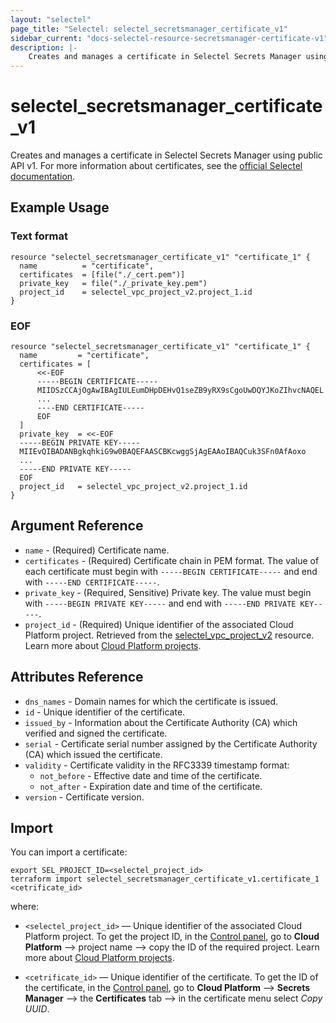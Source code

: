 ```yaml
---
layout: "selectel"
page_title: "Selectel: selectel_secretsmanager_certificate_v1"
sidebar_current: "docs-selectel-resource-secretsmanager-certificate-v1"
description: |-
    Creates and manages a certificate in Selectel Secrets Manager using public API v1.
---
```


# selectel\_secretsmanager\_certificate_v1

Creates and manages a certificate in Selectel Secrets Manager using public API v1. For more information about certificates, see the [official Selectel documentation](https://docs.selectel.ru/cloud/secrets-manager/certificates/).

## Example Usage

### Text format

```hcl
resource "selectel_secretsmanager_certificate_v1" "certificate_1" {
  name          = "certificate",
  certificates  = [file("./_cert.pem")]
  private_key   = file("./_private_key.pem")
  project_id    = selectel_vpc_project_v2.project_1.id
}
```

### EOF

```hcl
resource "selectel_secretsmanager_certificate_v1" "certificate_1" {
  name         = "certificate",
  certificates = [
      <<-EOF
      -----BEGIN CERTIFICATE-----
      MIIDSzCCAjOgAwIBAgIULEumDHpDEHvQ1seZB9yRX9sCgoUwDQYJKoZIhvcNAQEL
      ...
      ----END CERTIFICATE-----
      EOF
  ]
  private_key  = <<-EOF
  -----BEGIN PRIVATE KEY-----
  MIIEvQIBADANBgkqhkiG9w0BAQEFAASCBKcwggSjAgEAAoIBAQCuk3SFn0AfAoxo
  ...
  -----END PRIVATE KEY-----
  EOF
  project_id   = selectel_vpc_project_v2.project_1.id
}
```

## Argument Reference

* `name` - (Required) Certificate name.
* `certificates` - (Required) Certificate chain in PEM format. The value of each certificate must begin with `-----BEGIN CERTIFICATE-----` and end with `-----END CERTIFICATE-----`.
* `private_key` - (Required, Sensitive) Private key. The value must begin with `-----BEGIN PRIVATE KEY-----` and end with `-----END PRIVATE KEY-----`.
* `project_id` - (Required) Unique identifier of the associated Cloud Platform project. Retrieved from the [selectel_vpc_project_v2](https://registry.terraform.io/providers/selectel/selectel/latest/docs/resources/vpc_project_v2) resource. Learn more about [Cloud Platform projects](https://docs.selectel.ru/cloud/servers/about/projects/).

## Attributes Reference

* `dns_names` - Domain names for which the certificate is issued.
* `id` - Unique identifier of the certificate.
* `issued_by` - Information about the Certificate Authority (CA) which verified and signed the certificate.
* `serial` - Certificate serial number assigned by the Certificate Authority (CA) which issued the certificate.
* `validity` - Certificate validity in the RFC3339 timestamp format:
    * `not_before` - Effective date and time of the certificate.
    * `not_after` - Expiration date and time of the certificate.
* `version` - Certificate version.

## Import

You can import a certificate:

```shell
export SEL_PROJECT_ID=<selectel_project_id>
terraform import selectel_secretsmanager_certificate_v1.certificate_1 <cetrificate_id>
```

where:

* `<selectel_project_id>` — Unique identifier of the associated Cloud Platform project. To get the project ID, in the [Control panel](https://my.selectel.ru/vpc/), go to **Cloud Platform** ⟶ project name ⟶ copy the ID of the required project. Learn more about [Cloud Platform projects](https://docs.selectel.ru/cloud/servers/about/projects/).

* `<cetrificate_id>` — Unique identifier of the certificate. To get the ID of the certificate, in the [Control panel](https://my.selectel.ru/vpc/secrets-manager/), go to **Cloud Platform** ⟶ **Secrets Manager** ⟶ the **Certificates** tab ⟶ in the certificate menu select *Copy UUID*.